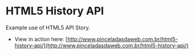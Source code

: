 # HTML5 History API

Example use of HTML5 API Story.

* View in action here: [http://www.pinceladasdaweb.com.br/html5-history-api/](http://www.pinceladasdaweb.com.br/html5-history-api/)
